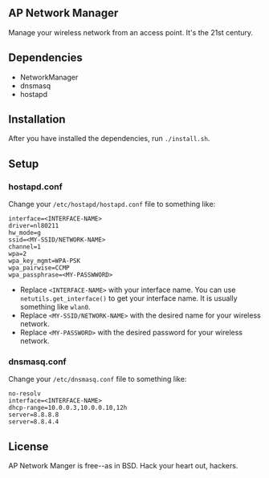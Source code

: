 AP Network Manager
------------------

Manage your wireless network from an access point. It's the 21st century.

Dependencies
------------

* NetworkManager
* dnsmasq
* hostapd

Installation
------------

After you have installed the dependencies, run `./install.sh`.

Setup
-----

### hostapd.conf

Change your `/etc/hostapd/hostapd.conf` file to something like:

```
interface=<INTERFACE-NAME>
driver=nl80211
hw_mode=g
ssid=<MY-SSID/NETWORK-NAME>
channel=1
wpa=2
wpa_key_mgmt=WPA-PSK
wpa_pairwise=CCMP
wpa_passphrase=<MY-PASSWWORD>
```

* Replace `<INTERFACE-NAME>` with your interface name. You can use `netutils.get_interface()` to get your interface name. It is usually something like `wlan0`.
* Replace `<MY-SSID/NETWORK-NAME>` with the desired name for your wireless network.
* Replace `<MY-PASSWORD>` with the desired password for your wireless network.

### dnsmasq.conf

Change your `/etc/dnsmasq.conf` file to something like:

```
no-resolv
interface=<INTERFACE-NAME>
dhcp-range=10.0.0.3,10.0.0.10,12h
server=8.8.8.8
server=8.8.4.4
```

License
-------

AP Network Manger is free--as in BSD. Hack your heart out, hackers.
